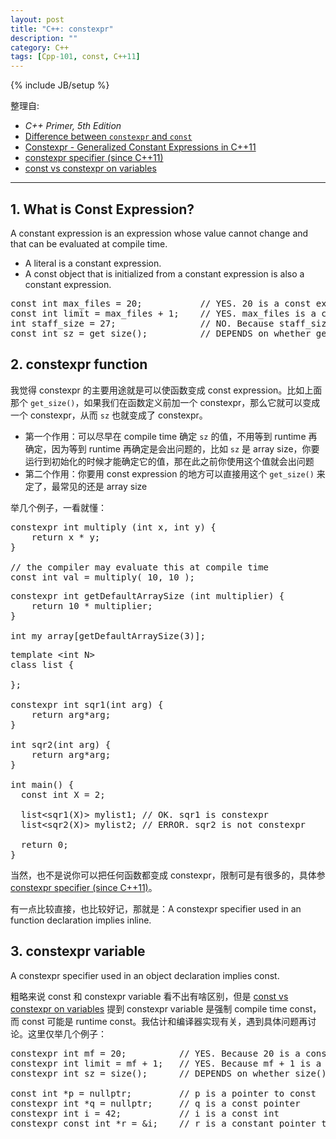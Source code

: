 ```yaml
---
layout: post
title: "C++: constexpr"
description: ""
category: C++
tags: [Cpp-101, const, C++11]
---
```

{% include JB/setup %}

整理自: 

- _C++ Primer, 5th Edition_
- [Difference between `constexpr` and `const`](http://stackoverflow.com/questions/14116003/difference-between-constexpr-and-const)
- [Constexpr - Generalized Constant Expressions in C++11](http://www.cprogramming.com/c++11/c++11-compile-time-processing-with-constexpr.html)
- [constexpr specifier (since C++11)](http://en.cppreference.com/w/cpp/language/constexpr)
- [const vs constexpr on variables](http://stackoverflow.com/questions/13346879/const-vs-constexpr-on-variables)

-----

## 1. What is Const Expression?

A constant expression is an expression whose value cannot change and that can be evaluated at compile time. 

- A literal is a constant expression. 
- A const object that is initialized from a constant expression is also a constant expression.

<pre class="prettyprint linenums">
const int max_files = 20; 			// YES. 20 is a const expression; max_files is const and initialized from 20
const int limit = max_files + 1; 	// YES. max_files is a const expression; limit is const and initialized from max_files
int staff_size = 27; 				// NO. Because staff_size is not const
const int sz = get_size(); 			// DEPENDS on whether get_size() is a const expression
</pre>

## 2. constexpr function

我觉得 constexpr 的主要用途就是可以使函数变成 const expression。比如上面那个 `get_size()`，如果我们在函数定义前加一个 constexpr，那么它就可以变成一个 constexpr，从而 `sz` 也就变成了 constexpr。

- 第一个作用：可以尽早在 compile time 确定 `sz` 的值，不用等到 runtime 再确定，因为等到 runtime 再确定是会出问题的，比如 `sz` 是 array size，你要运行到初始化的时候才能确定它的值，那在此之前你使用这个值就会出问题
- 第二个作用：你要用 const expression 的地方可以直接用这个 `get_size()` 来定了，最常见的还是 array size

举几个例子，一看就懂：

<pre class="prettyprint linenums">
constexpr int multiply (int x, int y) {
    return x * y;
}
 
// the compiler may evaluate this at compile time
const int val = multiply( 10, 10 );
</pre>

<pre class="prettyprint linenums">
constexpr int getDefaultArraySize (int multiplier) {
    return 10 * multiplier;
}
 
int my_array[getDefaultArraySize(3)];
</pre>

<pre class="prettyprint linenums">
template &lt;int N&gt;
class list { 

};

constexpr int sqr1(int arg) { 
	return arg*arg; 
}

int sqr2(int arg) { 
	return arg*arg; 
}

int main() {
  const int X = 2;

  list&lt;sqr1(X)&gt; mylist1; // OK. sqr1 is constexpr
  list&lt;sqr2(X)&gt; mylist2; // ERROR. sqr2 is not constexpr

  return 0;
}
</pre>

当然，也不是说你可以把任何函数都变成 constexpr，限制可是有很多的，具体参 [constexpr specifier (since C++11)](http://en.cppreference.com/w/cpp/language/constexpr)。

有一点比较直接，也比较好记，那就是：A constexpr specifier used in an function declaration implies inline.

## 3. constexpr variable

A constexpr specifier used in an object declaration implies const.

粗略来说 const 和 constexpr variable 看不出有啥区别，但是 [const vs constexpr on variables](http://stackoverflow.com/questions/13346879/const-vs-constexpr-on-variables) 提到 constexpr variable 是强制 compile time const，而 const 可能是 runtime const。我估计和编译器实现有关，遇到具体问题再讨论。这里仅举几个例子：

<pre class="prettyprint linenums">
constexpr int mf = 20; 			// YES. Because 20 is a constant expression
constexpr int limit = mf + 1; 	// YES. Because mf + 1 is a constant expression
constexpr int sz = size(); 		// DEPENDS on whether size() is a const expression

const int *p = nullptr; 		// p is a pointer to const
constexpr int *q = nullptr; 	// q is a const pointer
constexpr int i = 42; 			// i is a const int
constexpr const int *r = &i; 	// r is a constant pointer to const
</pre>